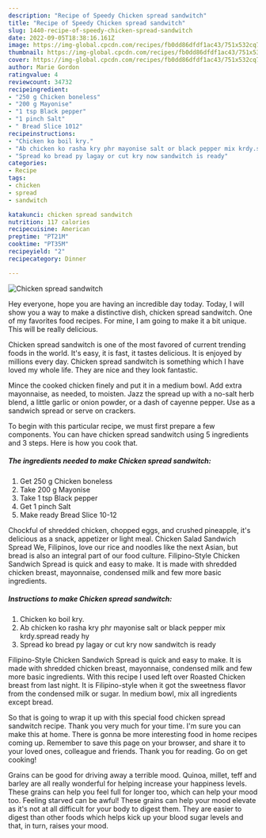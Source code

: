```yaml
---
description: "Recipe of Speedy Chicken spread sandwitch"
title: "Recipe of Speedy Chicken spread sandwitch"
slug: 1440-recipe-of-speedy-chicken-spread-sandwitch
date: 2022-09-05T18:38:16.161Z
image: https://img-global.cpcdn.com/recipes/fb0dd86dfdf1ac43/751x532cq70/chicken-spread-sandwitch-recipe-main-photo.jpg
thumbnail: https://img-global.cpcdn.com/recipes/fb0dd86dfdf1ac43/751x532cq70/chicken-spread-sandwitch-recipe-main-photo.jpg
cover: https://img-global.cpcdn.com/recipes/fb0dd86dfdf1ac43/751x532cq70/chicken-spread-sandwitch-recipe-main-photo.jpg
author: Marie Gordon
ratingvalue: 4
reviewcount: 34732
recipeingredient:
- "250 g Chicken boneless"
- "200 g Mayonise"
- "1 tsp Black pepper"
- "1 pinch Salt"
- " Bread Slice 1012"
recipeinstructions:
- "Chicken ko boil kry."
- "Ab chicken ko rasha kry phr mayonise salt or black pepper mix krdy.spread ready hy"
- "Spread ko bread py lagay or cut kry now sandwitch is ready"
categories:
- Recipe
tags:
- chicken
- spread
- sandwitch

katakunci: chicken spread sandwitch 
nutrition: 117 calories
recipecuisine: American
preptime: "PT21M"
cooktime: "PT35M"
recipeyield: "2"
recipecategory: Dinner

---
```



![Chicken spread sandwitch](https://img-global.cpcdn.com/recipes/fb0dd86dfdf1ac43/751x532cq70/chicken-spread-sandwitch-recipe-main-photo.jpg)

Hey everyone, hope you are having an incredible day today. Today, I will show you a way to make a distinctive dish, chicken spread sandwitch. One of my favorites food recipes. For mine, I am going to make it a bit unique. This will be really delicious.

Chicken spread sandwitch is one of the most favored of current trending foods in the world. It's easy, it is fast, it tastes delicious. It is enjoyed by millions every day. Chicken spread sandwitch is something which I have loved my whole life. They are nice and they look fantastic.

Mince the cooked chicken finely and put it in a medium bowl. Add extra mayonnaise, as needed, to moisten. Jazz the spread up with a no-salt herb blend, a little garlic or onion powder, or a dash of cayenne pepper. Use as a sandwich spread or serve on crackers.


To begin with this particular recipe, we must first prepare a few components. You can have chicken spread sandwitch using 5 ingredients and 3 steps. Here is how you cook that.

<!--inarticleads1-->

##### The ingredients needed to make Chicken spread sandwitch:

1. Get 250 g Chicken boneless
1. Take 200 g Mayonise
1. Take 1 tsp Black pepper
1. Get 1 pinch Salt
1. Make ready  Bread Slice 10-12


Chockful of shredded chicken, chopped eggs, and crushed pineapple, it&#39;s delicious as a snack, appetizer or light meal. Chicken Salad Sandwich Spread We, Filipinos, love our rice and noodles like the next Asian, but bread is also an integral part of our food culture. Filipino-Style Chicken Sandwich Spread is quick and easy to make. It is made with shredded chicken breast, mayonnaise, condensed milk and few more basic ingredients. 

<!--inarticleads2-->

##### Instructions to make Chicken spread sandwitch:

1. Chicken ko boil kry.
1. Ab chicken ko rasha kry phr mayonise salt or black pepper mix krdy.spread ready hy
1. Spread ko bread py lagay or cut kry now sandwitch is ready


Filipino-Style Chicken Sandwich Spread is quick and easy to make. It is made with shredded chicken breast, mayonnaise, condensed milk and few more basic ingredients. With this recipe I used left over Roasted Chicken breast from last night. It is Filipino-style when it got the sweetness flavor from the condensed milk or sugar. In medium bowl, mix all ingredients except bread. 

So that is going to wrap it up with this special food chicken spread sandwitch recipe. Thank you very much for your time. I'm sure you can make this at home. There is gonna be more interesting food in home recipes coming up. Remember to save this page on your browser, and share it to your loved ones, colleague and friends. Thank you for reading. Go on get cooking!

Grains can be good for driving away a terrible mood. Quinoa, millet, teff and barley are all really wonderful for helping increase your happiness levels. These grains can help you feel full for longer too, which can help your mood too. Feeling starved can be awful! These grains can help your mood elevate as it's not at all difficult for your body to digest them. They are easier to digest than other foods which helps kick up your blood sugar levels and that, in turn, raises your mood.
